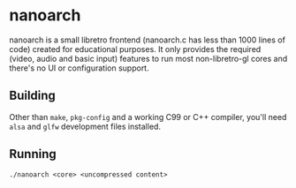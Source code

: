 # nanoarch

nanoarch is a small libretro frontend (nanoarch.c has less than 1000 lines of
code) created for educational purposes. It only provides the required (video,
audio and basic input) features to run most non-libretro-gl cores and there's
no UI or configuration support.

## Building

Other than `make`, `pkg-config` and a working C99 or C++ compiler, you'll need
`alsa` and `glfw` development files installed.

## Running

    ./nanoarch <core> <uncompressed content>

